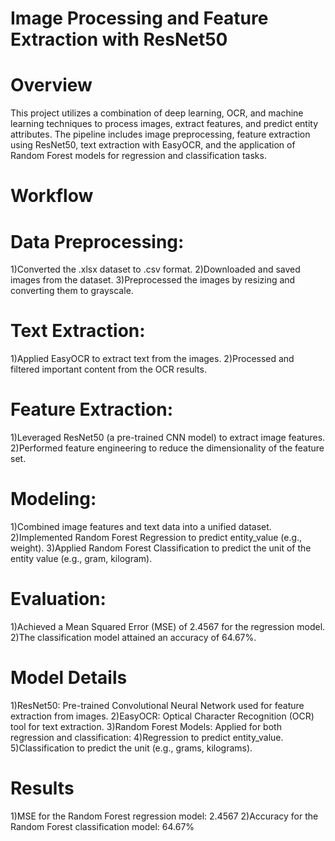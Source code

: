 # Image Processing and Feature Extraction with ResNet50

# Overview

This project utilizes a combination of deep learning, OCR, and machine
learning techniques to process images, extract features, and predict
entity attributes. The pipeline includes image preprocessing, feature
extraction using ResNet50, text extraction with EasyOCR, and the
application of Random Forest models for regression and classification
tasks.

# Workflow

# Data Preprocessing:

1)Converted the .xlsx dataset to .csv format. 2)Downloaded and saved
images from the dataset. 3)Preprocessed the images by resizing and
converting them to grayscale.

# Text Extraction:

1)Applied EasyOCR to extract text from the images. 2)Processed and
filtered important content from the OCR results.

# Feature Extraction:

1)Leveraged ResNet50 (a pre-trained CNN model) to extract image
features. 2)Performed feature engineering to reduce the dimensionality
of the feature set.

# Modeling:

1)Combined image features and text data into a unified dataset.
2)Implemented Random Forest Regression to predict entity\_value (e.g.,
weight). 3)Applied Random Forest Classification to predict the unit of
the entity value (e.g., gram, kilogram).

# Evaluation:

1)Achieved a Mean Squared Error (MSE) of 2.4567 for the regression
model. 2)The classification model attained an accuracy of 64.67%.

# Model Details

1)ResNet50: Pre-trained Convolutional Neural Network used for feature
extraction from images. 2)EasyOCR: Optical Character Recognition (OCR)
tool for text extraction. 3)Random Forest Models: Applied for both
regression and classification: 4)Regression to predict entity\_value.
5)Classification to predict the unit (e.g., grams, kilograms).

# Results

1)MSE for the Random Forest regression model: 2.4567 2)Accuracy for the
Random Forest classification model: 64.67%
